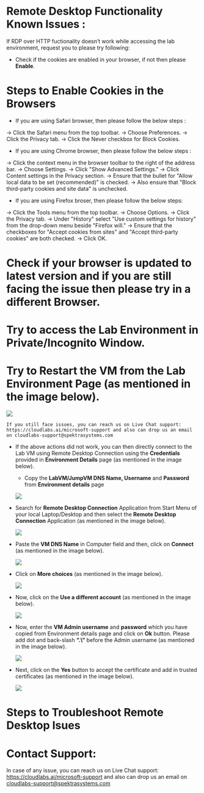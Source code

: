 # Remote Desktop Functionality Known Issues :

 If RDP over HTTP fuctionality doesn’t work while accessing the lab environment, request you to please try following:

* Check if the cookies are enabled in your browser, if not then please **Enable**.

# Steps to Enable Cookies in the Browsers

* If you are using Safari browser, then please follow the below steps :

->  Click the Safari menu from the top toolbar.
->  Choose Preferences.
->  Click the Privacy tab.
->  Click the Never checkbox for Block Cookies.

* If you are using Chrome browser, then please follow the below steps : 

-> Click the context menu in the browser toolbar to the right of the address bar.
-> Choose Settings.
-> Click "Show Advanced Settings."
-> Click Content settings in the Privacy section.
-> Ensure that the bullet for "Allow local data to be set (recommended)" is checked.
-> Also ensure that "Block third-party cookies and site data" is unchecked.

* If you are using Firefox broser, then please follow the below steps: 

-> Click the Tools menu from the top toolbar.
-> Choose Options.
-> Click the Privacy tab.
-> Under "History" select "Use custom settings for history" from the drop-down menu beside "Firefox will."
-> Ensure that the checkboxes for "Accept cookies from sites" and "Accept third-party cookies" are both checked.
-> Click OK.

#	Check if your browser is updated to **latest version** and if you are still facing the issue then please try in a different Browser.

#	Try to access the Lab Environment in **Private/Incognito** Window. 

#	Try to Restart the VM from the Lab Environment Page (as mentioned in the image below).
  ![](https://github.com/CloudLabsAI-Azure/Know-Before-You-Go/blob/main/Labs/images/RDPoverHTTP%201.png)

	If you still face issues, you can reach us on Live Chat support: https://cloudlabs.ai/microsoft-support and also can drop us an email on cloudlabs-support@spektrasystems.com

* If the above actions did not work, you can then directly connect to the Lab VM using Remote Desktop Connection using the **Credentials** provided in **Environment Details** page (as mentioned in the image below).

   * Copy the **LabVM/JumpVM DNS Name, Username** and **Password** from **Environment details** page 

  ![](https://github.com/CloudLabsAI-Azure/Know-Before-You-Go/blob/main/Labs/images/copypasteissue-2.png)

* Search for **Remote Desktop Connection** Application from Start Menu of your local Laptop/Desktop and then select the **Remote Desktop Connection** Application (as mentioned in the image below).

  ![](https://github.com/CloudLabsAI-Azure/Know-Before-You-Go/blob/main/Labs/images/copypasteissue-3.png)

* Paste the **VM DNS Name** in Computer field and then, click on **Connect** (as mentioned in the image below).

  ![](https://github.com/CloudLabsAI-Azure/Know-Before-You-Go/blob/main/Labs/images/copypasteissue-4.png)

* Click on **More choices** (as mentioned in the image below).

  ![](https://github.com/CloudLabsAI-Azure/Know-Before-You-Go/blob/main/Labs/images/copypasteissue-5.png)

* Now, click on the **Use a different account** (as mentioned in the image below).

  ![](https://github.com/CloudLabsAI-Azure/Know-Before-You-Go/blob/main/Labs/images/copypasteissue-6.png)

* Now, enter the **VM Admin username** and **password** which you have copied from Environment details page and click on **Ok** button. Please add dot and back-slash **“.\”** before the Admin username (as mentioned in the image below).

  ![](https://github.com/CloudLabsAI-Azure/Know-Before-You-Go/blob/main/Labs/images/copypasteissue-7.png)

* Next, click on the **Yes** button to accept the certificate and add in trusted certificates (as mentioned in the image below).

  ![](https://github.com/CloudLabsAI-Azure/Know-Before-You-Go/blob/main/Labs/images/copypasteissue-8.png)
  
# Steps to Troubleshoot Remote Desktop Isues

  
# Contact Support:

In case of any issue, you can reach us on Live Chat support: https://cloudlabs.ai/microsoft-support and also can drop us an email on cloudlabs-support@spektrasystems.com

